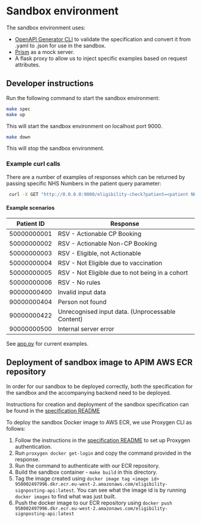 # Sandbox environment

The sandbox environment uses:

* [OpenAPI Generator CLI](https://github.com/OpenAPITools/openapi-generator-cli) to validate the specification and convert it from .yaml to .json for use in the sandbox.
* [Prism](https://stoplight.io/open-source/prism) as a mock server.
* A flask proxy to allow us to inject specific examples based on request attributes.

## Developer instructions

Run the following command to start the sandbox environment:

```bash
make spec
make up
```

This will start the sandbox environment on localhost port 9000.

```bash
make down
```

This will stop the sandbox environment.

### Example curl calls

There are a number of examples of responses which can be returned by passing specific NHS Numbers in the patient query parameter:

```bash
 curl -X GET "http://0.0.0.0:9000/eligibility-check?patient=<patient NHS Number>" -H "Authorization: Bearer sdvsd"
```

#### Example scenarios

| Patient ID   | Response                                         |
|--------------|--------------------------------------------------|
| 50000000001  | RSV - Actionable CP Booking                      |
| 50000000002  | RSV - Actionable Non-CP Booking                  |
| 50000000003  | RSV - Eligible, not Actionable                   |
| 50000000004  | RSV - Not Eligible due to vaccination            |
| 50000000005  | RSV - Not Eligible due to not being in a cohort  |
| 50000000006  | RSV - No rules                                   |
| 90000000400  | Invalid input data                               |
| 90000000404  | Person not found                                 |
| 90000000422  | Unrecognised input data. (Unprocessable Content) |
| 90000000500  | Internal server error                            |

See [app.py](app.py) for current examples.

## Deployment of sandbox image to APIM AWS ECR repository

In order for our sandbox to be deployed correctly, both the specification for the sandbox and the accompanying backend
need to be deployed.

Instructions for creation and deployment of the sandbox specification can be found in the [specification README](/specification/README.md)

To deploy the sandbox Docker image to AWS ECR, we use Proxygen CLI as follows:

1. Follow the instructions in the [specification README](/specification/README.md) to set up Proxygen authentication.
2. Run `proxygen docker get-login` and copy the command provided in the response.
3. Run the command to authenticate with our ECR repository.
4. Build the sandbox container - `make build` in this directory.
5. Tag the image created using `docker image tag <image id> 958002497996.dkr.ecr.eu-west-2.amazonaws.com/eligibility-signposting-api:latest`. You
   can see what the image id is by running `docker images` to find what was just built.
6. Push the docker image to our ECR repository using `docker push 958002497996.dkr.ecr.eu-west-2.amazonaws.com/eligibility-signposting-api:latest`
